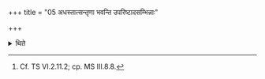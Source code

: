 +++
title = "05 अधस्तात्सन्तृणा भवन्ति उपरिष्टादसम्भिन्नाः"

+++

<details><summary>थिते</summary>

5. (The Upavavas) are connected at the bottom (with one another through a canal); at the top they are separate.[^1]   

[^1]: Cf. TS VI.2.11.2; cp. MS III.8.8.  
</details>
